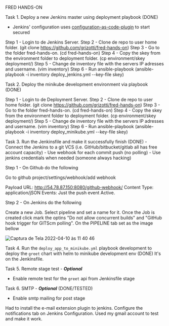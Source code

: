 FRED HANDS-ON

Task 1. Deploy a new Jenkins master using deployment playbook (DONE)
   - Jenkins' configuration uses [configuration-as-code-plugin](https://github.com/jenkinsci/configuration-as-code-plugin/blob/master/README.md) to start secured

Step 1 - Login to de Jenkins Server.
Step 2 - Clone de repo to user home folder. (git clone https://github.com/grizotti/fred-hands-on)
Step 3 - Go to the folder fred-hands-on. (cd fred-hands-on)
Step 4 - Copy the skey from the environment folder to deployment folder. (cp environment/skey deployment/)
Step 5 - Change de inventory file with the servers IP adresses and username. (vim inventory)
Step 6 - Run ansible-playbook (ansible-playbook -i inventory deploy_jenkins.yml --key-file skey)


Task 2. Deploy the minikube development environment via playbook (DONE)

Step 1 - Login to de Deployment Server.
Step 2 - Clone de repo to user home folder. (git clone https://github.com/grizotti/fred-hands-on)
Step 3 - Go to the folder fred-hands-on. (cd fred-hands-on)
Step 4 - Copy the skey from the environment folder to deployment folder. (cp environment/skey deployment/)
Step 5 - Change de inventory file with the servers IP adresses and username. (vim inventory)
Step 6 - Run ansible-playbook (ansible-playbook -i inventory deploy_minikube.yml --key-file skey)

Task 3. Run the Jenkinsfile and make it successfully finish (DONE)
    - Connect the Jenkins to a git VCS (i.e. GitHub/bitbucket/gitlab 
      all has free account capacity) 
    - Use webhook for each commit push (no polling) 
    - Use jenkins credentials when needed (someone always hacking)

Step 1 - On Github do the following 
 
Go to github project/settings/webhook/add webhook

Payload URL: http://54.78.87.150:8080/github-webhook/
Content Type: application/jSON
Events: Just the push event
Active.

Step 2 - On Jenkins do the following

Create a new Job.
Select pipeline and set a name for it.
Once the Job is created click mark the optins "Do not allow concurrent builds" and "GitHub hook trigger for GITScm polling".
On the PIPELINE tab set as the image bellow


![Captura de Tela 2022-04-10 às 11 40 46](https://user-images.githubusercontent.com/95439855/162624839-57c1dc30-8f26-4579-874b-349c4e96997a.png)



Task 4. Run the `deploy_app_to_minikube.yml` playbook development to deploy the `greet` chart with helm to minikube development env (DONE)
   It's on the Jenkinsfile.

Task 5. Remote stage test - ***Optional***
   - Enable remote test for the `greet` api from Jenkinsfile stage


Task 6. SMTP - ***Optional*** (DONE/TESTED)
   - Enable smtp mailing for post stage

   Had to install the e-mail extension plugin to jenkins.
   Configure the notifications tab on Jenkins Configuration.
   Used my gmail account to test and make it work.
